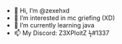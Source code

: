 - 👋 Hi, I’m @zexehxd
- 👀 I’m interested in mc griefing (XD)
- 🌱 I’m currently learning java
- 📫 My Discord: Z3XPloitZ ϟ#1337
<!---
zexexd/zexexd is a ✨ special ✨ repository because its `README.md` (this file) appears on your GitHub profile.
You can click the Preview link to take a look at your changes.
--->
